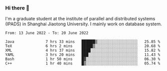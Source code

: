 ### Hi there 👋

I'm a graduate student at the institute of parallel and distributed systems (IPADS) in Shanghai Jiaotong University. I mainly work on database system.

<!--START_SECTION:waka-->

```text
From: 13 June 2022 - To: 20 June 2022

Java              7 hrs 33 mins   ██████▒░░░░░░░░░░░░░░░░░░   25.85 %
TeX               6 hrs 2 mins    █████▒░░░░░░░░░░░░░░░░░░░   20.68 %
XML               4 hrs 37 mins   ████░░░░░░░░░░░░░░░░░░░░░   15.82 %
YAML              3 hrs 20 mins   ███░░░░░░░░░░░░░░░░░░░░░░   11.43 %
Bash              1 hr 50 mins    █▓░░░░░░░░░░░░░░░░░░░░░░░   06.30 %
C++               1 hr 40 mins    █▒░░░░░░░░░░░░░░░░░░░░░░░   05.74 %
```

<!--END_SECTION:waka-->

<!--
**yqmmm/yqmmm** is a ✨ _special_ ✨ repository because its `README.md` (this file) appears on your GitHub profile.

Here are some ideas to get you started:

- 🔭 I’m currently working on ...
- 🌱 I’m currently learning ...
- 👯 I’m looking to collaborate on ...
- 🤔 I’m looking for help with ...
- 💬 Ask me about ...
- 📫 How to reach me: ...
- 😄 Pronouns: ...
- ⚡ Fun fact: ...
-->
